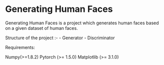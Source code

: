 # Generating Human Faces

Generating Human Faces is a project which generates human faces based on a given dataset of human faces.

Structure of the project :-
	- Generator 
	- Discriminator
	


Requirements:

Numpy(>=1.8.2)
Pytorch (>= 1.5.0)
Matplotlib (>= 3.1.0)
